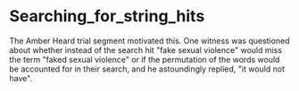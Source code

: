 # Searching_for_string_hits
The Amber Heard trial segment motivated this.  One witness was questioned about whether instead of the search hit "fake sexual violence" would miss the term "faked sexual violence" or if the permutation of the words would be accounted for in their search, and he astoundingly replied, "it would not have".  
